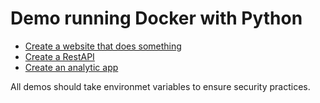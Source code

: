 # Demo running Docker with Python

- [Create a website that does something](https://github.com/chrislevn/dockerfile-practices/tree/main/demo/website)
- [Create a RestAPI]()
- [Create an analytic app]()

All demos should take environmet variables to ensure security practices. 
